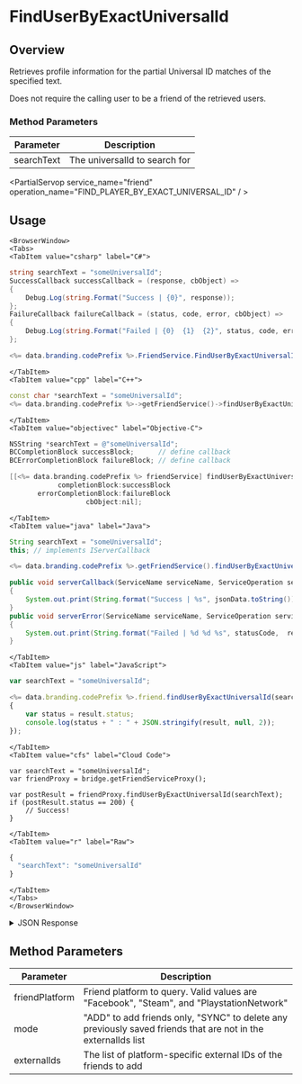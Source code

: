 # FindUserByExactUniversalId
## Overview
Retrieves profile information for the partial Universal ID matches of the specified text.

Does not require the calling user to be a friend of the retrieved users.


### Method Parameters
Parameter | Description
--------- | -----------
searchText | The universalId to search for

<PartialServop service_name="friend" operation_name="FIND_PLAYER_BY_EXACT_UNIVERSAL_ID" / >

## Usage

```mdx-code-block
<BrowserWindow>
<Tabs>
<TabItem value="csharp" label="C#">
```

```csharp
string searchText = "someUniversalId";
SuccessCallback successCallback = (response, cbObject) =>
{
    Debug.Log(string.Format("Success | {0}", response));
};
FailureCallback failureCallback = (status, code, error, cbObject) =>
{
    Debug.Log(string.Format("Failed | {0}  {1}  {2}", status, code, error));
};

<%= data.branding.codePrefix %>.FriendService.FindUserByExactUniversalId(searchText, successCallback, failureCallback);
```

```mdx-code-block
</TabItem>
<TabItem value="cpp" label="C++">
```

```cpp
const char *searchText = "someUniversalId";
<%= data.branding.codePrefix %>->getFriendService()->findUserByExactUniversalId(searchText, this);
```

```mdx-code-block
</TabItem>
<TabItem value="objectivec" label="Objective-C">
```

```objectivec
NSString *searchText = @"someUniversalId";
BCCompletionBlock successBlock;      // define callback
BCErrorCompletionBlock failureBlock; // define callback

[[<%= data.branding.codePrefix %> friendService] findUserByExactUniversalId:searchText
            completionBlock:successBlock
       errorCompletionBlock:failureBlock
                   cbObject:nil];
```

```mdx-code-block
</TabItem>
<TabItem value="java" label="Java">
```

```java
String searchText = "someUniversalId";
this; // implements IServerCallback

<%= data.branding.codePrefix %>.getFriendService().findUserByExactUniversalId(searchText, this);

public void serverCallback(ServiceName serviceName, ServiceOperation serviceOperation, JSONObject jsonData)
{
    System.out.print(String.format("Success | %s", jsonData.toString()));
}
public void serverError(ServiceName serviceName, ServiceOperation serviceOperation, int statusCode, int reasonCode, String jsonError)
{
    System.out.print(String.format("Failed | %d %d %s", statusCode,  reasonCode, jsonError.toString()));
}
```

```mdx-code-block
</TabItem>
<TabItem value="js" label="JavaScript">
```

```javascript
var searchText = "someUniversalId";

<%= data.branding.codePrefix %>.friend.findUserByExactUniversalId(searchText, result =>
{
	var status = result.status;
	console.log(status + " : " + JSON.stringify(result, null, 2));
});
```

```mdx-code-block
</TabItem>
<TabItem value="cfs" label="Cloud Code">
```

```cfscript
var searchText = "someUniversalId";
var friendProxy = bridge.getFriendServiceProxy();

var postResult = friendProxy.findUserByExactUniversalId(searchText);
if (postResult.status == 200) {
    // Success!
}
```

```mdx-code-block
</TabItem>
<TabItem value="r" label="Raw">
```

```r
{
  "searchText": "someUniversalId"
}
```

```mdx-code-block
</TabItem>
</Tabs>
</BrowserWindow>
```

<details>
<summary>JSON Response</summary>

```json
{  
   "status":200,
   "data":{  
      "matchedCount":1,
      "matches":[  
         {  
            "profileId":"111-222-333",
            "profileName":"UserA",
            "summaryFriendData":null,
            "pictureUrl":null
         }
      ]
   }
}
```
</details>

## Method Parameters
Parameter | Description
--------- | -----------
friendPlatform | Friend platform to query. Valid values are "Facebook", "Steam", and "PlaystationNetwork"
mode | "ADD" to add friends only, "SYNC" to delete any previously saved friends that are not in the externalIds list
externalIds | The list of platform-specific external IDs of the friends to add


